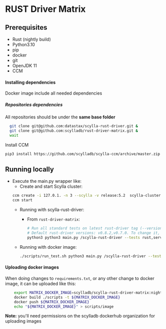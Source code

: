 # RUST Driver Matrix

## Prerequisites
* Rust (nightly build)
* Python3.10
* pip
* docker
* git
* OpenJDK 11 
* CCM

#### Installing dependencies
Docker image include all needed dependencies 

##### Repositories dependencies
All repositories should be under the **same base folder**
```bash
  git clone git@github.com:datastax/scylla-rust-driver.git &
  git clone git@github.com:scylladb/rust-driver-matrix.git &
  wait
```

Install CCM
```bash
pip3 install https://github.com/scylladb/scylla-ccm/archive/master.zip &
```

## Running locally

* Execute the main.py wrapper like:
  * Create and start Scylla cluster:
  ```bash
  ccm create -i 127.0.1. -n 3 --scylla -v release:5.2  scylla-cluster
  ccm start
  ```
  * Running with scylla-rust-driver: 
    * From `rust-driver-matrix`:
      ```bash
      # Run all standard tests on latest rust-driver tag (--versions 1)
      # Default rust-driver versions: v0.8.2,v0.7.0. To change it, use `--versions` argument 
      python3 python3 main.py /scylla-rust-driver --tests rust,serverless,tls --scylla-version 5.2 --version-size 1
      ```

  * Running with docker image: 
      ```bash
      ./scripts/run_test.sh python3 main.py /scylla-rust-driver --tests rust --scylla-version 5.2 --version-size 1
      ```

#### Uploading docker images
When doing changes to `requirements.txt`, or any other change to docker image, it can be uploaded like this:
```bash
    export MATRIX_DOCKER_IMAGE=scylladb/scylla-rust-driver-matrix:nightly-rust.2023-06-10-python3.11-$(date +'%Y%m%d')
    docker build ./scripts -t ${MATRIX_DOCKER_IMAGE}
    docker push ${MATRIX_DOCKER_IMAGE}
    echo "${MATRIX_DOCKER_IMAGE}" > scripts/image
```
**Note:** you'll need permissions on the scylladb dockerhub organization for uploading images

